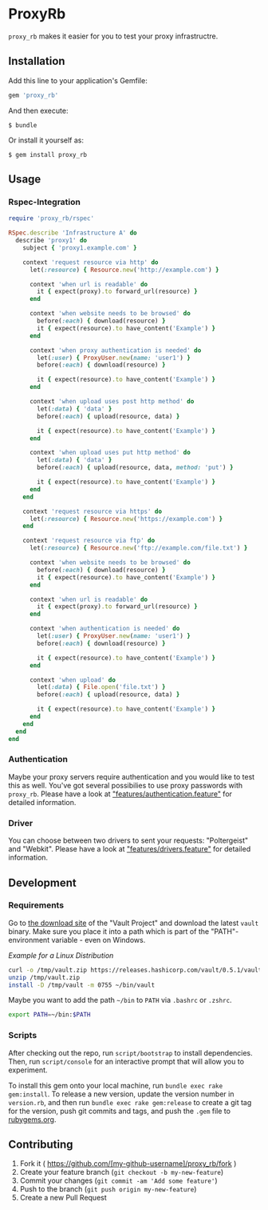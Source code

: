 # ProxyRb

`proxy_rb` makes it easier for you to test your proxy infrastructre.

## Installation

Add this line to your application's Gemfile:

```ruby
gem 'proxy_rb'
```

And then execute:

    $ bundle

Or install it yourself as:

    $ gem install proxy_rb

## Usage

### Rspec-Integration

```ruby
require 'proxy_rb/rspec'

RSpec.describe 'Infrastructure A' do
  describe 'proxy1' do
    subject { 'proxy1.example.com' }

    context 'request resource via http' do
      let(:resource) { Resource.new('http://example.com') }

      context 'when url is readable' do
        it { expect(proxy).to forward_url(resource) }
      end

      context 'when website needs to be browsed' do
        before(:each) { download(resource) }
        it { expect(resource).to have_content('Example') }
      end

      context 'when proxy authentication is needed' do
        let(:user) { ProxyUser.new(name: 'user1') }
        before(:each) { download(resource) }

        it { expect(resource).to have_content('Example') }
      end

      context 'when upload uses post http method' do
        let(:data) { 'data' }
        before(:each) { upload(resource, data) }

        it { expect(resource).to have_content('Example') }
      end

      context 'when upload uses put http method' do
        let(:data) { 'data' }
        before(:each) { upload(resource, data, method: 'put') }

        it { expect(resource).to have_content('Example') }
      end
    end

    context 'request resource via https' do
      let(:resource) { Resource.new('https://example.com') }
    end

    context 'request resource via ftp' do
      let(:resource) { Resource.new('ftp://example.com/file.txt') }

      context 'when website needs to be browsed' do
        before(:each) { download(resource) }
        it { expect(resource).to have_content('Example') }
      end

      context 'when url is readable' do
        it { expect(proxy).to forward_url(resource) }
      end

      context 'when authentication is needed' do
        let(:user) { ProxyUser.new(name: 'user1') }
        before(:each) { download(resource) }

        it { expect(resource).to have_content('Example') }
      end

      context 'when upload' do
        let(:data) { File.open('file.txt') }
        before(:each) { upload(resource, data) }

        it { expect(resource).to have_content('Example') }
      end
    end
  end
end
```

### Authentication

Maybe your proxy servers require authentication and you would like to test this
as well. You've got several possibilies to use proxy passwords with `proxy_rb`.
Please have a look at
["features/authentication.feature"](features/authentication.feature) for
detailed information.

### Driver

You can choose between two drivers to sent your requests: "Poltergeist" and
"Webkit". Please have a look at
["features/drivers.feature"](features/drivers.feature) for detailed
information.

## Development

### Requirements

Go to [the download site](https://www.vaultproject.io/downloads.html) of the
"Vault Project" and download the latest `vault` binary. Make sure you place it
into a path which is part of the "PATH"-environment variable - even on Windows.

*Example for a Linux Distribution*

~~~bash
curl -o /tmp/vault.zip https://releases.hashicorp.com/vault/0.5.1/vault_0.5.1_linux_amd64.zip
unzip /tmp/vault.zip
install -D /tmp/vault -m 0755 ~/bin/vault
~~~

Maybe you want to add the path `~/bin` to `PATH` via `.bashrc` or `.zshrc`.

~~~bash
export PATH=~/bin:$PATH
~~~

### Scripts

After checking out the repo, run `script/bootstrap` to install dependencies.
Then, run `script/console` for an interactive prompt that will allow you to
experiment.

To install this gem onto your local machine, run `bundle exec rake gem:install`. To
release a new version, update the version number in `version.rb`, and then run
`bundle exec rake gem:release` to create a git tag for the version, push git
commits and tags, and push the `.gem` file to
[rubygems.org](https://rubygems.org).

## Contributing

1. Fork it ( https://github.com/[my-github-username]/proxy_rb/fork )
2. Create your feature branch (`git checkout -b my-new-feature`)
3. Commit your changes (`git commit -am 'Add some feature'`)
4. Push to the branch (`git push origin my-new-feature`)
5. Create a new Pull Request
